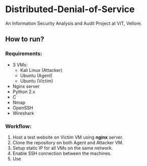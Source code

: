 # Distributed-Denial-of-Service

An Information Security Analysis and Audit Project at VIT, Vellore.

## How to run?

### Requirements:

- 3 VMs:
  * Kali Linux (Attacker)
  * Ubuntu (Agent)
  * Ubuntu (Victim)
- Nginx server
- Python 2.x
- C
- Nmap
- OpenSSH
- Wireshark

### Workflow:

1. Host a test website on Victim VM using **nginx** server.
2. Clone the repository on both Agent and Attacker VM.
3. Setup static IP for all VMs on the same network.
4. Enable SSH connection between the machines.
5. Use 
